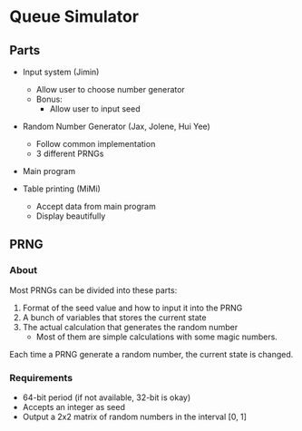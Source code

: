 # Queue Simulator

## Parts

- Input system (Jimin)
    - Allow user to choose number generator
    - Bonus:
        - Allow user to input seed

- Random Number Generator (Jax, Jolene, Hui Yee)
    - Follow common implementation
    - 3 different PRNGs

- Main program

- Table printing (MiMi)
    - Accept data from main program
    - Display beautifully


## PRNG

### About

Most PRNGs can be divided into these parts:
1. Format of the seed value and how to input it into the PRNG
2. A bunch of variables that stores the current state
3. The actual calculation that generates the random number
    - Most of them are simple calculations with some magic numbers.

Each time a PRNG generate a random number, the current state is changed.

### Requirements

- 64-bit period (if not available, 32-bit is okay)
- Accepts an integer as seed
- Output a 2x2 matrix of random numbers in the interval [0, 1]
